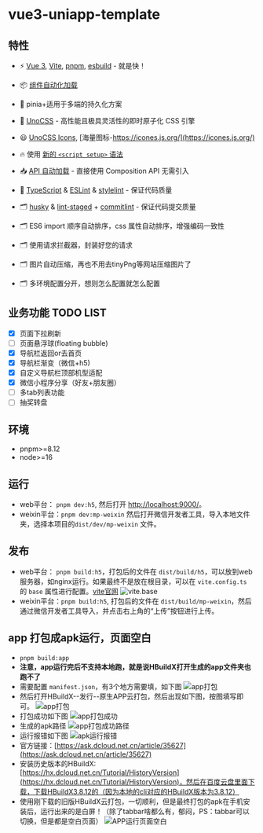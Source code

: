 # vue3-uniapp-template

## 特性

- ⚡️ [Vue 3](https://github.com/vuejs/core), [Vite](https://github.com/vitejs/vite), [pnpm](https://pnpm.io/), [esbuild](https://github.com/evanw/esbuild) - 就是快！

- 📦 [组件自动化加载](./src/components)

- 📑 pinia+适用于多端的持久化方案

- 🎨 [UnoCSS](https://unocss.dev/) - 高性能且极具灵活性的即时原子化 CSS 引擎

- 😃 [UnoCSS Icons](https://unocss.dev/presets/icons), [海量图标-https://icones.js.org/](https://icones.js.org/)

- 🔥 使用 [新的 `<script setup>` 语法](https://github.com/vuejs/rfcs/pull/227)

- 📥 [API 自动加载](https://github.com/antfu/unplugin-auto-import) - 直接使用 Composition API 无需引入

- 🦾 [TypeScript](https://www.typescriptlang.org/) & [ESLint](https://eslint.org/) & [stylelint](https://stylelint.io/) - 保证代码质量

- 🗂 [husky](https://typicode.github.io/husky/) & [lint-staged](https://github.com/lint-staged/lint-staged) + [commitlint](https://commitlint.js.org/) - 保证代码提交质量

- 🗂 ES6 import 顺序自动排序，css 属性自动排序，增强编码一致性

- 🗂 使用请求拦截器，封装好您的请求

- 🗂 图片自动压缩，再也不用去tinyPng等网站压缩图片了

- 🗂 多环境配置分开，想则怎么配置就怎么配置

## 业务功能 TODO LIST

- [x] 页面下拉刷新
- [ ] 页面悬浮球(floating bubble)
- [x] 导航栏返回or去首页
- [x] 导航栏渐变（微信+h5)
- [x] 自定义导航栏顶部机型适配
- [x] 微信小程序分享（好友+朋友圈）
- [ ] 多tab列表功能
- [ ] 抽奖转盘

## 环境

- pnpm>=8.12
- node>=16

## 运行

- web平台： `pnpm dev:h5`, 然后打开 [http://localhost:9000/](http://localhost:9000/)。
- weixin平台：`pnpm dev:mp-weixin` 然后打开微信开发者工具，导入本地文件夹，选择本项目的`dist/dev/mp-weixin` 文件。

## 发布

- web平台： `pnpm build:h5`，打包后的文件在 `dist/build/h5`，可以放到web服务器，如nginx运行。如果最终不是放在根目录，可以在 `vite.config.ts` 的 `base` 属性进行配置。[vite官网](https://cn.vitejs.dev/config/shared-options.html#base)
  ![vite.base](./screenshots/vite-base.png)
- weixin平台：`pnpm build:h5`, 打包后的文件在 `dist/build/mp-weixin`，然后通过微信开发者工具导入，并点击右上角的“上传”按钮进行上传。

## app 打包成apk运行，页面空白

- `pnpm build:app`
- **注意，app运行完后不支持本地跑，就是说HBuildX打开生成的app文件夹也跑不了**
- 需要配置 `manifest.json`，有3个地方需要填，如下图
  ![app打包](./screenshots/build-app.png)
- 然后打开HBuildX--发行--原生APP云打包，然后出现如下图，按图填写即可。
  ![app打包](./screenshots/build-app2.png)
- 打包成功如下图
  ![app打包成功](./screenshots/build-app-success.png)
- 生成的apk路径
  ![app打包成功路径](./screenshots/build-app-success2.png)
- 运行报错如下图
  ![apk运行报错](./screenshots/run-app-error.png)
- 官方链接：[https://ask.dcloud.net.cn/article/35627](https://ask.dcloud.net.cn/article/35627)
- 安装历史版本的HBuildX: [https://hx.dcloud.net.cn/Tutorial/HistoryVersion](https://hx.dcloud.net.cn/Tutorial/HistoryVersion)，然后在百度云盘里面下载，下载HBuildX3.8.12的（因为本地的cli对应的HBuildX版本为3.8.12）
- 使用刚下载的旧版HBuildX云打包，一切顺利，但是最终打包的apk在手机安装后，运行出来的是白屏！（除了tabbar啥都么有，郁闷，PS：tabbar可以切换，但是都是空白页面）
  ![APP运行页面空白](./screenshots/run-app-error2.png)

